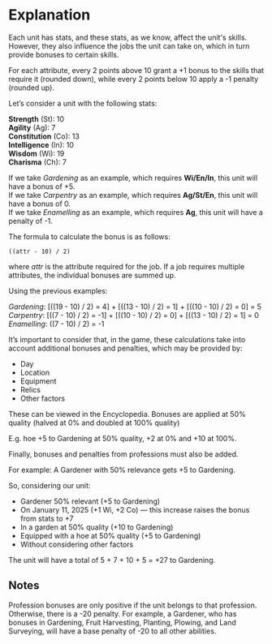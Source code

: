 # Explanation

Each unit has stats, and these stats, as we know, affect the unit's skills. However, they also influence the jobs the unit can take on, which in turn provide bonuses to certain skills.

For each attribute, every 2 points above 10 grant a +1 bonus to the skills that require it (rounded down), while every 2 points below 10 apply a -1 penalty (rounded up).

Let’s consider a unit with the following stats:

**Strength** (St): 10  
**Agility** (Ag): 7  
**Constitution** (Co): 13  
**Intelligence** (In): 10  
**Wisdom** (Wi): 19  
**Charisma** (Ch): 7

If we take *Gardening* as an example, which requires **Wi/En/In**, this unit will have a bonus of +5.  
If we take *Carpentry* as an example, which requires **Ag/St/En**, this unit will have a bonus of 0.  
If we take *Enamelling* as an example, which requires **Ag**, this unit will have a penalty of -1.  

The formula to calculate the bonus is as follows:

```
((attr - 10) / 2)
```

where *attr* is the attribute required for the job. If a job requires multiple attributes, the individual bonuses are summed up.

Using the previous examples:

*Gardening*: [((19 - 10) / 2) = 4] + [((13 - 10) / 2) = 1] + [((10 - 10) / 2) = 0] = 5  
*Carpentry*: [((7 - 10) / 2) = -1] + [((10 - 10) / 2) = 0] + [((13 - 10) / 2) = 1] = 0  
*Enamelling*: ((7 - 10) / 2) = -1  

It’s important to consider that, in the game, these calculations take into account additional bonuses and penalties, which may be provided by:

- Day
- Location
- Equipment
- Relics
- Other factors

These can be viewed in the Encyclopedia. Bonuses are applied at 50% quality (halved at 0% and doubled at 100% quality)

E.g. hoe +5 to Gardening at 50% quality, +2 at 0% and +10 at 100%.

Finally, bonuses and penalties from professions must also be added.

For example:
A Gardener with 50% relevance gets +5 to Gardening.

So, considering our unit:

- Gardener 50% relevant (+5 to Gardening)
- On January 11, 2025 (+1 Wi, +2 Co) — this increase raises the bonus from stats to +7
- In a garden at 50% quality (+10 to Gardening)
- Equipped with a hoe at 50% quality (+5 to Gardening)
- Without considering other factors

The unit will have a total of 5 + 7 + 10 + 5 = +27 to Gardening.

## Notes

Profession bonuses are only positive if the unit belongs to that profession. Otherwise, there is a -20 penalty.
For example, a Gardener, who has bonuses in Gardening, Fruit Harvesting, Planting, Plowing, and Land Surveying, will have a base penalty of -20 to all other abilities.
